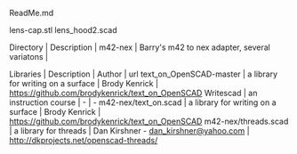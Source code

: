 ReadMe.md


lens-cap.stl
lens_hood2.scad

Directory | Description |
m42-nex | Barry's m42 to nex adapter, several variatons |

Libraries | Description | Author | url 
text_on_OpenSCAD-master | a library for writing on a surface | Brody Kenrick | https://github.com/brodykenrick/text_on_OpenSCAD 
Writescad | an instruction course | - | - 
m42-nex/text_on.scad | a library for writing on a surface | Brody Kenrick | https://github.com/brodykenrick/text_on_OpenSCAD 
m42-nex/threads.scad | a library for threads | Dan Kirshner - dan_kirshner@yahoo.com | http://dkprojects.net/openscad-threads/ 
